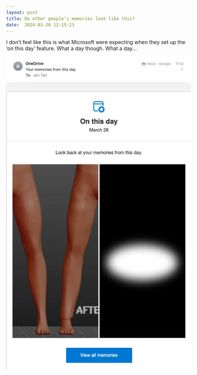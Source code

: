 ```yaml
---
layout: post
title: Do other people’s memories look like this?
date:  2024-03-28 12:15:23
---
```

I don’t feel like this is what Microsoft were expecting when they set up the ‘on this day’ feature. What a day though. What a day...

![Memories](/images/onenote-memories.webp)